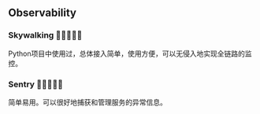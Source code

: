 ## Observability

### Skywalking 🌟🌟🌟🌟🌟
Python项目中使用过，总体接入简单，使用方便，可以无侵入地实现全链路的监控。

### Sentry 🌟🌟🌟🌟🌟
简单易用。可以很好地捕获和管理服务的异常信息。
